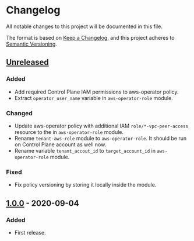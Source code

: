 # Changelog

All notable changes to this project will be documented in this file.

The format is based on [Keep a Changelog](https://keepachangelog.com/en/1.0.0/),
and this project adheres to [Semantic Versioning](https://semver.org/spec/v2.0.0.html).

## [Unreleased]

### Added

- Add required Control Plane IAM permissions to aws-operator policy.
- Extract `operator_user_name` variable in `aws-operator-role` module.

### Changed

- Update aws-operator policy with additional IAM `role/*-vpc-peer-access`
  resource to the in `aws-operator-role` module.
- Rename `tenant-aws-role` module to `aws-operator-role`. It should be run on
  Control Plane account as well now.
- Rename variable `tenant_accout_id` to `target_account_id` in
  `aws-operator-role` module.

### Fixed

- Fix policy versioning by storing it locally inside the module.

## [1.0.0] - 2020-09-04

### Added

- First release.

[Unreleased]: https://github.com/giantswarm/giantswarm-aws-account-prerequisites/compare/v1.0.0...HEAD
[1.0.0]: https://github.com/giantswarm/giantswarm-aws-account-prerequisites/releases/tag/v1.0.0
